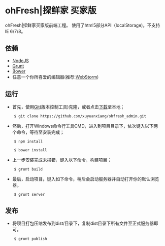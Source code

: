 ohFresh|探鲜家 买家版
==========

  ohFresh|探鲜家买家版前端工程。
  使用了html5部分API（localStorage)，不支持IE 6/7/8。


## 依赖

  * [NodeJS](http://nodejs.org/)
  * [Grunt](http://gruntjs.com/)
  * [Bower](http://bower.io/)
  * 任意一个你所喜爱的编辑器(推荐:[WebStorm](http://www.jetbrains.com/webstorm/))

## 运行

  * 首先，使用[Git](http://git-scm.com/)(版本控制工具)克隆，或者点击[下载](https://github.com/xuyuanxiang/ohfresh/archive/master.zip)至本地；
  ```
      $ git clone https://github.com/xuyuanxiang/ohfresh_admin.git
  ```
  * 然后，打开Windows命令行工具CMD，进入到项目目录下，依次键入以下两个命令，等待至安装完成；
  ```
      $ npm install
  ```
  ```
      $ bower install
  ```
  * 上一步安装完成未报错，键入以下命令，构建项目；
  ```
      $ grunt build
  ```
  * 最后，启动项目，键入如下命令，稍后会启动服务器并自动打开你的默认浏览器。
  ```
      $ grunt server
  ```

## 发布

  * 将项目打包压缩发布到dist/目录下，复制dist目录下所有文件至正式服务器即可。
  ```
      $ grunt publish
  ```